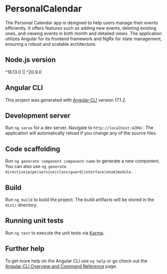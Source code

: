 # PersonalCalendar

The Personal Calendar app is designed to help users manage their events efficiently. It offers features such as adding new events, deleting existing ones, and viewing events in both month and detailed views. The application utilizes Angular for its frontend framework and NgRx for state management, ensuring a robust and scalable architecture.

## Node.js version

^18.13.0 || ^20.9.0

## Angular CLI

This project was generated with [Angular CLI](https://github.com/angular/angular-cli) version 17.1.2.

## Development server

Run `ng serve` for a dev server. Navigate to `http://localhost:4200/`. The application will automatically reload if you change any of the source files.

## Code scaffolding

Run `ng generate component component-name` to generate a new component. You can also use `ng generate directive|pipe|service|class|guard|interface|enum|module`.

## Build

Run `ng build` to build the project. The build artifacts will be stored in the `dist/` directory.

## Running unit tests

Run `ng test` to execute the unit tests via [Karma](https://karma-runner.github.io).

## Further help

To get more help on the Angular CLI use `ng help` or go check out the [Angular CLI Overview and Command Reference](https://angular.io/cli) page.

